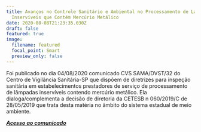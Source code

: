 ```yaml
---
title: Avanços no Controle Sanitário e Ambiental no Processamento de Lampadas
  Inservíveis que Contém Mercúrio Metálico
date: 2020-08-08T21:23:35.030Z
draft: false
featured: true
image:
  filename: featured
  focal_point: Smart
  preview_only: false
---
```

Foi publicado no dia 04/08/2020 comunicado CVS SAMA/DVST/32 do Centro de Vigilância Sanitária-SP que dispõem de diretrizes para inspeção sanitária em estabelecimentos prestadores de serviço de processamento de lâmpadas inservíveis contendo mercúrio metálico. Ela dialoga/complementa a decisão de diretoria da CETESB n 060/2019/C de 28/05/2019 que trata desta matéria no âmbito do sistema estadual de meio ambiente.



***[Acesso ao comunicado](http://www.cvs.saude.sp.gov.br/zip/E_CM-SAMA-DVST-32_2020.pdf)***